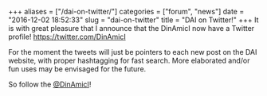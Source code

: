 +++
aliases = ["/dai-on-twitter/"]
categories = ["forum", "news"]
date = "2016-12-02 18:52:33"
slug = "dai-on-twitter"
title = "DAI on Twitter!"
+++
It is with great pleasure that I announce that the DinAmicI now have a
Twitter profile! <https://twitter.com/DinAmicI>

For the moment the tweets will just be pointers to each new post on the
DAI website, with proper hashtagging for fast search. More elaborated
and/or fun uses may be envisaged for the future.

So follow the [@DinAmicI](https://twitter.com/DinAmicI)!
